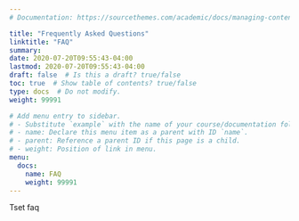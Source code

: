```yaml
---
# Documentation: https://sourcethemes.com/academic/docs/managing-content/

title: "Frequently Asked Questions"
linktitle: "FAQ"
summary:
date: 2020-07-20T09:55:43-04:00
lastmod: 2020-07-20T09:55:43-04:00
draft: false  # Is this a draft? true/false
toc: true  # Show table of contents? true/false
type: docs  # Do not modify.
weight: 99991

# Add menu entry to sidebar.
# - Substitute `example` with the name of your course/documentation folder.
# - name: Declare this menu item as a parent with ID `name`.
# - parent: Reference a parent ID if this page is a child.
# - weight: Position of link in menu.
menu:
  docs:
    name: FAQ
    weight: 99991
---
```


Tset faq